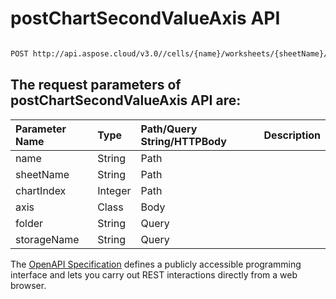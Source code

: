 # **postChartSecondValueAxis API**

 

```bash

POST http://api.aspose.cloud/v3.0//cells/{name}/worksheets/{sheetName}/charts/{chartIndex}/secondvalueaxis

```

## The request parameters of **postChartSecondValueAxis** API are: 

| Parameter Name | Type | Path/Query String/HTTPBody | Description | 
| :- | :- | :- |:- | 
|name|String|Path||
|sheetName|String|Path||
|chartIndex|Integer|Path||
|axis|Class|Body||
|folder|String|Query||
|storageName|String|Query||


The [OpenAPI Specification](https://reference.aspose.cloud/cells/#/ChartsController/PostChartSecondValueAxis) defines a publicly accessible programming interface and lets you carry out REST interactions directly from a web browser.
